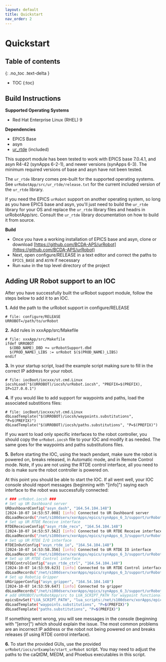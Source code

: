 ```yaml
---
layout: default
title: Quickstart
nav_order: 2
---
```


# Quickstart

## Table of contents
{: .no_toc .text-delta }

- TOC
{:toc}

## Build Instructions

**Supported Operating Systems**

- Red Hat Enterprise Linux (RHEL) 9


**Dependencies**

- EPICS Base
- asyn
- [ur_rtde](https://gitlab.com/sdurobotics/ur_rtde) (included)

This support module has been tested to work with EPICS base 7.0.4.1, and asyn R4-42 (synApps 6-2-1), and newer versions (synApps 6-3).
The minimum required versions of base and asyn have not been tested.

The `ur_rtde` library comes pre-built for the supported operating systems.
See `urRobotApp/src/ur_rtde/release.txt` for the current included version of the `ur_rtde` library.

If you need the EPICS `urRobot` support on another operating system, so long as you have EPICS base and asyn, you'll just
need to build the `ur_rtde` library for your OS and replace the `ur_rtde` library files and headrs in urRobotApp/src.
Consult the `ur_rtde` library documentation on how to build it from source.

**Build**

- Once you have a working installation of EPICS base and asyn, clone or download [https://github.com/BCDA-APS/urRobot](https://github.com/BCDA-APS/urRobot)
- Next, open configure/RELEASE in a text editor and correct the paths to `EPICS_BASE` and `ASYN` if necessary
- Run `make` in the top level directory of the project

## Adding UR Robot support to an IOC

After you have successfully built the urRobot support module, follow the steps below to add
it to an IOC.

**1\.** Add the path to the urRobot support in configure/RELEASE

```
# file: configure/RELEASE
URROBOT=/path/to/urRobot
```

**2\.** Add rules in xxxApp/src/Makefile

```
# file: xxxApp/src/Makefile
ifdef URROBOT
  $(DBD_NAME)_DBD += urRobotSupport.dbd
  $(PROD_NAME)_LIBS := urRobot $($(PROD_NAME)_LIBS)
endif
```

**3\.** In your startup script, load the example script making sure to fill in the correct IP address for your robot.

```
# file: iocBoot/iocxxx/st.cmd.Linux
iocshLoad("$(URROBOT)/iocsh/urRobot.iocsh", "PREFIX=$(PREFIX), IP=127.0.0.1")
```

**4\.** If you would like to add support for waypoints and paths, load the associated substitions files:

```
# file: iocBoot/iocxxx/st.cmd.Linux
dbLoadTemplate("$(URROBOT)/iocsh/waypoints.substitutions", "P=$(PREFIX)")
dbLoadTemplate("$(URROBOT)/iocsh/paths.substitutions", "P=$(PREFIX)")
```

If you want to load only specific interfaces to the robot controller, you should copy the `urRobot.iocsh` file
to your IOC and modify it as needed. The same goes for the waypoints and paths substitutions files.

**5\.** Before starting the IOC, using the teach pendant, make sure the robot is powered on, breaks released, in Automatic mode,
and in Remote Control mode. Note, if you are not using the RTDE control interface, all you need to do is make sure the robot
controller is powered on.

At this point you should be able to start the IOC. If all went well,
your IOC console should report messages (beginning with "[info]") saying each interface to the robot was successfully connected:
```bash
# ### urRobot.iocsh ###
# Set up UR Dashboard server
URDashboardConfig("asyn_dash", "164.54.104.148")
[2024-10-07 14:53:57.008] [info] Connected to UR Dashboard server
dbLoadRecords("/net/s100dserv/xorApps/epics/synApps_6_3/support/urRobot/db/dashboard.db", "P=bcur:, R=, PORT=asyn_dash, ADDR=0")
# Set up UR RTDE Receive interface
RTDEReceiveConfig("asyn_rtde_recv", "164.54.104.148")
[2024-10-07 14:53:57.562] [info] Connected to UR RTDE Receive interface
dbLoadRecords("/net/s100dserv/xorApps/epics/synApps_6_3/support/urRobot/db/rtde_receive.db", "P=bcur:, R=, PORT=asyn_rtde_recv, ADDR=0")
# Set up UR RTDE I/O interface
RTDEInOutConfig("asyn_rtde_io", "164.54.104.148")
[2024-10-07 14:53:58.356] [info] Connected to UR RTDE IO interface
dbLoadRecords("/net/s100dserv/xorApps/epics/synApps_6_3/support/urRobot/db/rtde_io.db", "P=bcur:, R=, PORT=asyn_rtde_io, ADDR=0")
# Set up UR RTDE Control interface
RTDEControlConfig("asyn_rtde_ctrl", "164.54.104.148")
[2024-10-07 14:53:59.623] [info] Connected to UR RTDE Control interface
dbLoadRecords("/net/s100dserv/xorApps/epics/synApps_6_3/support/urRobot/db/rtde_control.db", "P=bcur:, R=, PORT=asyn_rtde_ctrl, ADDR=0")
# Set up Robotiq Gripper
URGripperConfig("asyn_gripper", "164.54.104.148")
[2024-10-07 14:53:59.647] [info] Connected to gripper
dbLoadRecords("/net/s100dserv/xorApps/epics/synApps_6_3/support/urRobot/db/robotiq_gripper.db", "P=bcur:, R=, MIN_POS=3, MAX_POS=248, AUTO_ACTIVATE=YES, PORT=asyn_gripper, ADDR=0")
# add URROBOT/urRobotApp/src to LUA_SCRIPT_PATH for waypoint functionality
epicsEnvSet("LUA_SCRIPT_PATH", "lua_scripts:/net/s100dserv/xorApps/epics/synApps_6_3/support/urRobot/urRobotApp/src")
dbLoadTemplate("waypoints.substitutions", "P=$(PREFIX)")
dbLoadTemplate("paths.substitutions", "P=$(PREFIX)")
```

If something went wrong, you will see messages in the console (beginning with "[error]") which should explain the issue. The
most common problems are an incorrect IP address or the robot not being powered on and breaks releases (if using RTDE control
interface).

**6\.** To start the provided GUIs, use the provided `urRobot/iocs/urExample/start_urRobot` script.
You may need to adjust the paths to the caQtDM, MEDM, and Phoebus executables in this script.
